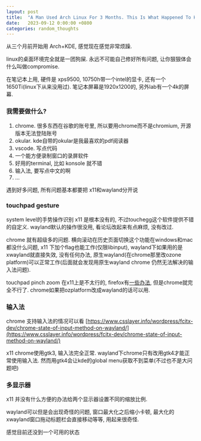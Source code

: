 ```yaml
---
layout: post
title:  "A Man Used Arch Linux For 3 Months. This Is What Happened To His Mind."
date:   2023-09-12 0:00:00 +0800
categories: random_thoughts
---
```


从三个月前开始用 Arch+KDE, 感觉现在感觉非常烦躁.

linux的桌面环境完全就是一团狗屎. 永远不可能自己修好所有问题, 让你狠狠体会什么叫做compromise.

在笔记本上用, 硬件是 xps9500, 10750h带一个intel的显卡, 还有一个1650Ti(linux下从来没用过). 笔记本屏幕是1920x1200的, 另外lab有一个4k的屏幕.

### 我需要做什么?

1. chrome. 很多东西在谷歌的账号里, 所以要用chrome而不是chromium, 开源版本无法登陆账号
2. okular. kde自带的okular是我最喜欢的pdf阅读器
3. vscode. 写点代码
4. 一个能方便录制窗口的录屏软件
5. 好用的terminal, 比如 konsole 就不错
6. 输入法, 要写点中文的啊
7. ...

遇到好多问题, 所有问题基本都要把 x11和wayland分开说

### touchpad gesture

system level的手势操作识别 x11 是根本没有的, 不过touchegg这个软件提供不错的自定义.
wayland默认的操作很没用, 看论坛改起来有点麻烦, 没有改过.

chrome 就有超级多的问题. 
横向滚动在历史页面切换这个功能在windows和mac都没什么问题, x11 下加个flag也能工作(仅限libinput), wayland下如果用的是xwayland就直接失效, 没有任何办法, 原生wayland(在chrome那里改ozone platform)可以正常工作(后面就会发现用原生wayland chrome 仍然无法解决的输入法问题). 

touchpad pinch zoom 在x11上是不太行的, firefox有[一些办法](https://superuser.com/questions/1670434/firefox-touchpad-pinch-to-zoom-not-working-but-touch-pinch-to-zoom-works-on-linu), 但是chrome就完全不行了. chrome如果把ozplatform改成wayland的话可以用.

### 输入法

chrome 支持输入法的情况可以看 [https://www.csslayer.info/wordpress/fcitx-dev/chrome-state-of-input-method-on-wayland/](https://www.csslayer.info/wordpress/fcitx-dev/chrome-state-of-input-method-on-wayland/)

x11 chrome使用gtk3, 输入法完全正常. wayland下chrome只有改用gtk4才能正常使用输入法. 然而用gtk4会让kde的global menu获取不到菜单(不过也不是大问题吧)

### 多显示器

x11 并没有什么方便的办法给两个显示器设置不同的缩放比例. 

wayland可以但是会出现奇怪的问题, 窗口最大化之后缩小卡顿, 最大化的xwayland窗口拖动标题栏会直接移动等等, 用起来很奇怪.

感觉目前还没到一个可用的状态
